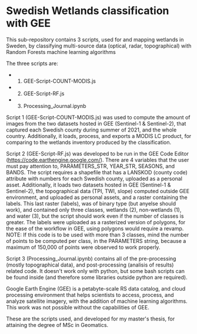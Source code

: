 # Swedish Wetlands classification with GEE

This sub-repository contains 3 scripts, used for and mapping wetlands in Sweden, by classifying multi-source data (optical, radar, topographical) with Random Forests machine learning algorithms

The three scripts are:
* 1. GEE-Script-COUNT-MODIS.js
* 2. GEE-Script-RF.js
* 3. Processing_Journal.ipynb

Script 1 (GEE-Script-COUNT-MODIS.js) was used to compute the amount of images from the two datasets hosted in GEE (Sentinel-1 & Sentinel-2), that captured each Swedish county during summer of 2021, and the whole country. Additionally, it loads, process, and exports a MODIS LC product, for comparing to the wetlands inventory produced by the classification.

Script 2 (GEE-Script-RF.js) was developed to be run in the GEE Code Editor (https://code.earthengine.google.com/). There are 4 variables that the user must pay attention to, PARAMETERS_STR, YEAR_STR, SEASONS, and BANDS. The script requires a shapefile that has a LANSKOD (county code) attribute with numbers for each Swedish county, uploaded as a personal asset. Additionally, it loads two datasets hosted in GEE (Sentinel-1 & Sentinel-2), the topographical data (TPI, TWI, slope) computed outside GEE environment, and uploaded as personal assets, and a raster containing the labels. This last raster (labels), was of binary type (but anyelse should work), and contained only three classes, wetlands (2), non-wetlands (1), and water (3), but the script should work even if the number of classes is greater. The labels were uploaded as a rasterized version of polygons, for the ease of the workflow in GEE, using polygons would require a revamp. NOTE: If this code is to be used with more than 3 classes, mind the number of points to be computed per class, in the PARAMETERS string, because a maximum of 150,000 of points were observed to work properly.

Script 3 (Processing_Journal.ipynb) contains all of the pre-processing (mostly topographical data), and post-processing (analisis of results) related code. It doesn't work only with python, but some bash scripts can be found inside (and therefore some libraries outside python are required).

Google Earth Engine (GEE) is a petabyte-scale RS data catalog, and cloud processing environment that helps scientists to access, process, and analyze satellite imagery, with the addition of machine learning algorithms. This work was not possible without the capabilities of GEE.

These are the scripts used, and developed for my master's thesis, for attaining the degree of MSc in Geomatics.

